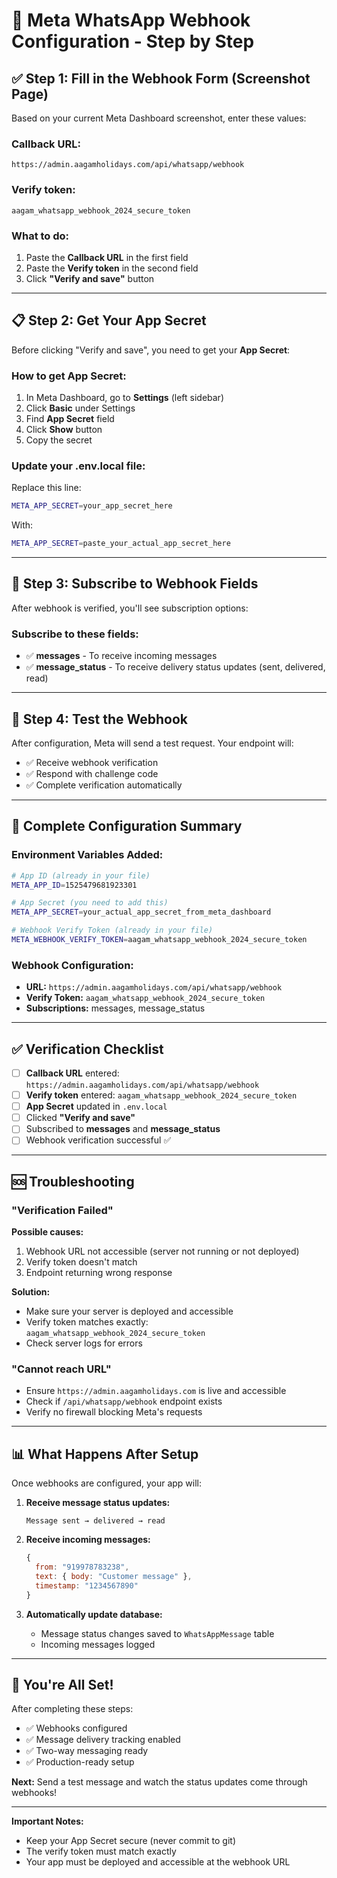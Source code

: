 # 🔧 Meta WhatsApp Webhook Configuration - Step by Step

## ✅ Step 1: Fill in the Webhook Form (Screenshot Page)

Based on your current Meta Dashboard screenshot, enter these values:

### **Callback URL:**
```
https://admin.aagamholidays.com/api/whatsapp/webhook
```

### **Verify token:**
```
aagam_whatsapp_webhook_2024_secure_token
```

### **What to do:**
1. Paste the **Callback URL** in the first field
2. Paste the **Verify token** in the second field
3. Click **"Verify and save"** button

---

## 📋 Step 2: Get Your App Secret

Before clicking "Verify and save", you need to get your **App Secret**:

### **How to get App Secret:**
1. In Meta Dashboard, go to **Settings** (left sidebar)
2. Click **Basic** under Settings
3. Find **App Secret** field
4. Click **Show** button
5. Copy the secret

### **Update your .env.local file:**
Replace this line:
```bash
META_APP_SECRET=your_app_secret_here
```

With:
```bash
META_APP_SECRET=paste_your_actual_app_secret_here
```

---

## 🎯 Step 3: Subscribe to Webhook Fields

After webhook is verified, you'll see subscription options:

### **Subscribe to these fields:**
- ✅ **messages** - To receive incoming messages
- ✅ **message_status** - To receive delivery status updates (sent, delivered, read)

---

## 🚀 Step 4: Test the Webhook

After configuration, Meta will send a test request. Your endpoint will:
- ✅ Receive webhook verification
- ✅ Respond with challenge code
- ✅ Complete verification automatically

---

## 📝 Complete Configuration Summary

### **Environment Variables Added:**

```bash
# App ID (already in your file)
META_APP_ID=1525479681923301

# App Secret (you need to add this)
META_APP_SECRET=your_actual_app_secret_from_meta_dashboard

# Webhook Verify Token (already in your file)
META_WEBHOOK_VERIFY_TOKEN=aagam_whatsapp_webhook_2024_secure_token
```

### **Webhook Configuration:**
- **URL:** `https://admin.aagamholidays.com/api/whatsapp/webhook`
- **Verify Token:** `aagam_whatsapp_webhook_2024_secure_token`
- **Subscriptions:** messages, message_status

---

## ✅ Verification Checklist

- [ ] **Callback URL** entered: `https://admin.aagamholidays.com/api/whatsapp/webhook`
- [ ] **Verify token** entered: `aagam_whatsapp_webhook_2024_secure_token`
- [ ] **App Secret** updated in `.env.local`
- [ ] Clicked **"Verify and save"**
- [ ] Subscribed to **messages** and **message_status**
- [ ] Webhook verification successful ✅

---

## 🆘 Troubleshooting

### "Verification Failed"
**Possible causes:**
1. Webhook URL not accessible (server not running or not deployed)
2. Verify token doesn't match
3. Endpoint returning wrong response

**Solution:**
- Make sure your server is deployed and accessible
- Verify token matches exactly: `aagam_whatsapp_webhook_2024_secure_token`
- Check server logs for errors

### "Cannot reach URL"
- Ensure `https://admin.aagamholidays.com` is live and accessible
- Check if `/api/whatsapp/webhook` endpoint exists
- Verify no firewall blocking Meta's requests

---

## 📊 What Happens After Setup

Once webhooks are configured, your app will:

1. **Receive message status updates:**
   ```
   Message sent → delivered → read
   ```

2. **Receive incoming messages:**
   ```javascript
   {
     from: "919978783238",
     text: { body: "Customer message" },
     timestamp: "1234567890"
   }
   ```

3. **Automatically update database:**
   - Message status changes saved to `WhatsAppMessage` table
   - Incoming messages logged

---

## 🎉 You're All Set!

After completing these steps:
- ✅ Webhooks configured
- ✅ Message delivery tracking enabled
- ✅ Two-way messaging ready
- ✅ Production-ready setup

**Next:** Send a test message and watch the status updates come through webhooks!

---

**Important Notes:**
- Keep your App Secret secure (never commit to git)
- The verify token must match exactly
- Your app must be deployed and accessible at the webhook URL
